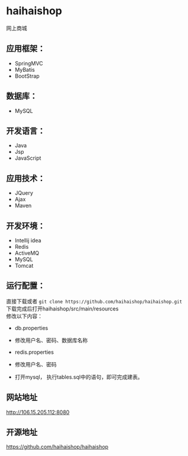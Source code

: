 
# haihaishop
网上商城

## 应用框架：
-    SpringMVC
-    MyBatis
-    BootStrap

## 数据库：
-    MySQL

## 开发语言：
-    Java
-    Jsp
-    JavaScript

## 应用技术：
-    JQuery
-    Ajax
-    Maven

## 开发环境：
-    Intellij idea
-    Redis
-    ActiveMQ
-    MySQL
-    Tomcat

## 运行配置：
  直接下载或者 `git clone https://github.com/haihaishop/haihaishop.git`</br>
  下载完成后打开haihaishop/src/main/resources</br>
  修改以下内容：
  - db.properties
  * 修改用户名、密码、数据库名称
  - redis.properties</br>
  * 修改用户名、密码
  - 打开mysql， 执行tables.sql中的语句，即可完成建表。</br>
## 网站地址
http://106.15.205.112:8080
## 开源地址
https://github.com/haihaishop/haihaishop
